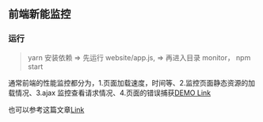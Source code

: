 ## 前端新能监控

### 运行

> yarn 安装依赖 => 先运行 website/app.js, => 再进入目录 monitor， npm start

通常前端的性能监控都分为，1.页面加载速度，时间等、2.监控页面静态资源的加载情况、3.ajax 监控查看请求情况、4.页面的错误捕获[DEMO Link](https://github.com/RyanPan-SW/web-code/blob/main/%E5%89%8D%E7%AB%AF%E7%9B%91%E6%8E%A7monitor/monitor/index.js)

也可以参考这篇文章[Link](https://www.cnblogs.com/warm-stranger/p/13529693.html)
